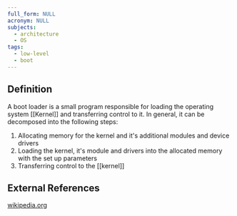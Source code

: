 ```yaml
---
full_form: NULL
acronym: NULL
subjects:
  - architecture
  - OS
tags:
  - low-level
  - boot
---
```


## Definition
A boot loader is a small program responsible for loading the operating system [[Kernel]] and transferring control to it. In general, it can be decomposed into the following steps:
1. Allocating memory for the kernel and it's additional modules and device drivers
2. Loading the kernel, it's module and drivers into the allocated memory with the set up parameters
3. Transferring control to the [[kernel]]

## External References
[wikipedia.org](https://en.wikipedia.org/wiki/Bootloader)
